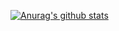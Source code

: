 [![Anurag's github stats](https://github-readme-stats.vercel.app/api?username=kechen123)](https://github.com/anuraghazra/github-readme-stats)
